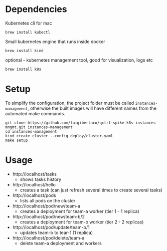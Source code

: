 # Dependencies

Kubernetes cli for mac
```
brew install kubectl
```

Small kubernetes engine that runs inside docker
```
brew install kind
```

optional - kubernetes management tool, good for visualization, logs etc
```
brew install k9s
```

# Setup


To simplify the configuration, the project folder must be called
`instances-management`, otherwise the built images will have different names
from the automated make commands.

```
git clone https://github.com/luigibertaco/qctrl-spike-k8s-instances-mngmt.git instances-management
cd instances-management
kind create cluster --config deploy/cluster.yaml
make setup
```

# Usage

- http://localhost/tasks
  - shows tasks history
- http://localhost/hello
  - creates a task (can just refresh several times to create several tasks)
- http://localhost/pods
  - lists all pods on the cluster
- http://localhost/pod/new/team-a
  - creates a deployment for team-a worker (tier 1 - 1 replica)
- http://localhost/pod/new/team-b/2
  - creates a deployment for team-b worker (tier 2 - 2 replicas)
- http://localhost/pod/update/team-b/1
  - updates team-b to tear-1 (1 replica)
- http://localhost/pod/delete/team-a
  - delete team-a deployment and workers
